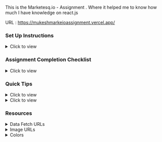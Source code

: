 This is the Marketesq.io - Assignment .
Where it helped me to know how much I have knowledge on react.js

URL : https://mukeshmarkeioassignment.vercel.app/ 




### Set Up Instructions

<details>
<summary>Click to view</summary>

- Download dependencies by running `npm install`
- Start up the app using `npm start`

</details>

### Assignment Completion Checklist

<details>
<summary>Click to view</summary>

- **Along with the below points, add your checklist specific to the assignment**

- Read the instructions given in the assignment carefully and list down the **Assignment Completion Checklist** for the assignment I am start working on it
- The completion Checklist includes the below-mentioned points
  - I have completed all the functionalities .
  - I have used only the resources (React.js, Bootstrap, third-party packages ...) mentioned in the assignment
  - I have modified the README.md file based on my project instructions
  - This is fully Responsive website
- </details>

### Quick Tips

<details>
<summary>Click to view</summary>
<br>

- Add third-party packages list yourself

<summary>Client Side</summary>
-"react"
- "react-router-dom"
- "react-icons"
-"react-responsive-carousel"
    
</details>

<details>
<summary>Click to view</summary>
<br>

- Icons Used

<summary>Icons</summary>

- "FaShoppingCart"

</details>

### Resources

<details>
<summary>Data Fetch URLs</summary>
<br/>

- Add the URLs list to fetch the data yourself

</details>

<details>
<summary>Image URLs</summary>
<br/>

-"https://res-console.cloudinary.com/dnjp2exao/thumbnails/v1/image/upload/v1712807095/VW50aXRsZWRfa2R3bmxm/grid_landscape"

-"https://res-console.cloudinary.com/dnjp2exao/thumbnails/v1/image/upload/v1712807292/VW50aXRsZWRfMV9ncWFncjA=/grid_landscape"

-"https://res-console.cloudinary.com/dnjp2exao/thumbnails/v1/image/upload/v1712807479/VW50aXRsZWRfMl91bDZ0cnM=/grid_landscape"

-"https://res-console.cloudinary.com/dnjp2exao/thumbnails/v1/image/upload/v1712807823/VW50aXRsZWRfM19temluN24=/grid_landscape"

-"https://res-console.cloudinary.com/dnjp2exao/thumbnails/v1/image/upload/v1712807833/VW50aXRsZWRfNF9oeDR5cWk=/grid_landscape"

-"https://res-console.cloudinary.com/dnjp2exao/thumbnails/v1/image/upload/v1712743527/R3JvdXBfMl9ra2VmZWY=/grid_landscape"

-"https://i.pinimg.com/564x/3a/b9/be/3ab9be5f1fd64464850dd4fb8f35d50f.jpg"

-"https://i.pinimg.com/564x/09/c9/73/09c97322a47b7acb63570ef8f370b303.jpg"

-"https://i.pinimg.com/564x/d7/aa/3a/d7aa3a0550627bed686cd6862b4e8c14.jpg"

-"https://i.pinimg.com/564x/72/cb/ba/72cbba38ffba486dbbfc5b67d5c55220.jpg"

-"https://i.pinimg.com/564x/83/ce/eb/83ceebf3efe4c06483a29061ba3f79d3.jpg"

-"https://i.pinimg.com/564x/84/f4/64/84f46462f44c12d0f5530091b593cad2.jpg"

</details>

<details>
<summary>Colors</summary>
<br/>

- "#f0f1f2"
- "#0d6efd"
- "red"
- "#696969"

</details>
